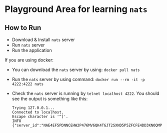 # Playground Area for learning `nats`

## How to Run

- Download & Install `nats` server
- Run `nats` server
- Run the application

If you are using docker:

- You can download the `nats` server by using:  `docker pull nats`
- Run the `nats` server by using command: `docker run --rm -it -p 4222:4222 nats`
- Check the `nats` server is running by `telnet localhost 4222`. You should see the output is something like this:

    ```
    Trying 127.0.0.1...
    Connected to localhost.
    Escape character is '^]'.
    INFO {"server_id":"NAE4EF5PDNNCEHW2P476MV6QK4TGJT2SXND5P5ZFCFE4DD3KNOQMPYCM","server_name":"NAE4EF5PDNNCEHW2P476MV6QK4TGJT2SXND5P5ZFCFE4DD3KNOQMPYCM","version":"2.1.9","proto":1,"git_commit":"7c76626","go":"go1.14.10","host":"0.0.0.0","port":4222,"max_payload":1048576,"client_id":1,"client_ip":"172.17.0.1"}
    ```

